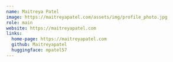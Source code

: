 ```yaml
---
name: Maitreya Patel
image: https://maitreyapatel.com/assets/img/profile_photo.jpg
role: main
website: https://maitreyapatel.com
links:
  home-page: https://maitreyapatel.com
  github: Maitreyapatel
  huggingface: mpatel57
---
```

